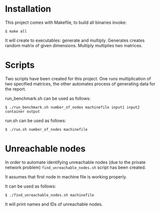 # Installation

This project comes with Makefile, to build all binaries invoke:

	$ make all

It will create to executables: generate and multiply.
Generates creates random matrix of given dimensions.
Multiply multiplies two matrices.

# Scripts

Two scripts have been created for this project. One runs multiplication of
two specified matrices, the other automates process of generating data
for the report.

run_benchmark.sh can be used as follows:

	$ ./run_benchmark.sh number_of_nodes machinefile input1 input2 container output

run.sh can be used as follows:

	$ ./run.sh number_of_nodes machinefile


# Unreachable nodes

In order to automate identifying unreachable nodes (due to the private network problem) `find_unreachable_nodes.sh` script has been created.

It assumes that first node in machine file is working properly.

It can be used as follows:

	$ ./find_unreachable_nodes.sh machinefile

It will print names and IDs of unreachable nodes.
